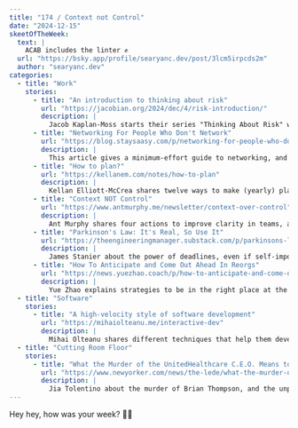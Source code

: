 ```yaml
---
title: "174 / Context not Control"
date: "2024-12-15"
skeetOfTheWeek:
  text: |
    ACAB includes the linter ✊
  url: "https://bsky.app/profile/searyanc.dev/post/3lcm5irpcds2m"
  author: "searyanc.dev"
categories:
  - title: "Work"
    stories:
      - title: "An introduction to thinking about risk"
        url: "https://jacobian.org/2024/dec/4/risk-introduction/"
        description: |
          Jacob Kaplan-Moss starts their series "Thinking About Risk" with this introduction. Make sure to check out [Part 2 about Mitigation](https://jacobian.org/2024/dec/10/risk-mitigation/).
      - title: "Networking For People Who Don't Network"
        url: "https://blog.staysaasy.com/p/networking-for-people-who-dont-network"
        description: |
          This article gives a minimum-effort guide to networking, and what pattern to avoid.
      - title: "How to plan?"
        url: "https://kellanem.com/notes/how-to-plan"
        description: |
          Kellan Elliott-McCrea shares twelve ways to make (yearly) planning suck less.
      - title: "Context NOT Control"
        url: "https://www.antmurphy.me/newsletter/context-over-control"
        description: |
          Ant Murphy shares four actions to improve clarity in teams, and why that's important.
      - title: "Parkinson's Law: It's Real, So Use It"
        url: "https://theengineeringmanager.substack.com/p/parkinsons-law-its-real-so-use-it"
        description: |
          James Stanier about the power of deadlines, even if self-imposed.
      - title: "How To Anticipate and Come Out Ahead In Reorgs"
        url: "https://news.yuezhao.coach/p/how-to-anticipate-and-come-out-ahead"
        description: |
          Yue Zhao explains strategies to be in the right place at the right time when a reorg happens.
  - title: "Software"
    stories:
      - title: "A high-velocity style of software development"
        url: "https://mihaiolteanu.me/interactive-dev"
        description: |
          Mihai Olteanu shares different techniques that help them develop software.
  - title: "Cutting Room Floor"
    stories:
      - title: "What the Murder of the UnitedHealthcare C.E.O. Means to America"
        url: "https://www.newyorker.com/news/the-lede/what-the-murder-of-the-unitedhealthcare-ceo-brian-thompson-means-to-america"
        description: |
          Jia Tolentino about the murder of Brian Thompson, and the unprecedented public reaction.
---
```


Hey hey, how was your week? 🫰🏻
